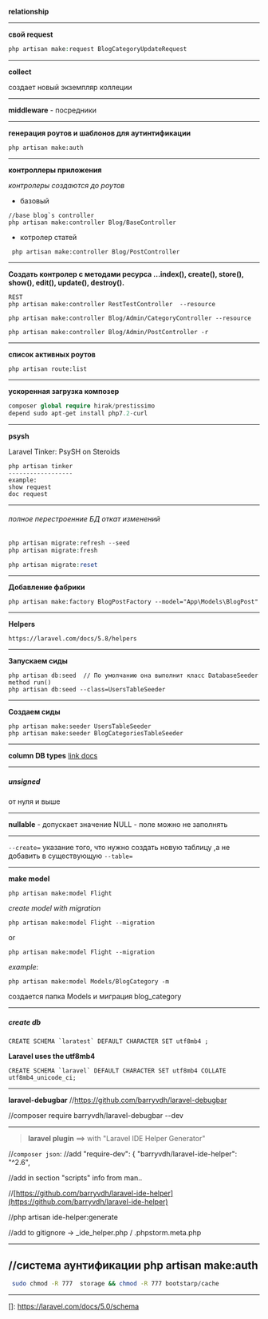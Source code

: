  
 **relationship**
 
 ---
 
 **свой request**
```php
php artisan make:request BlogCategoryUpdateRequest
```
 
  ---

**collect** 

 создает новый экземпляр коллеции
 
 ---
**middleware** - посредники
 
 ---

**генерация роутов и шаблонов для аутинтификации**
```
php artisan make:auth
```
 
 ---

**контроллеры  приложения**

_контролеры создаются до роутов_

- базовый
```
//base blog`s controller
php artisan make:controller Blog/BaseController
```
- котролер статей
```
 php artisan make:controller Blog/PostController
```

 
 ---
 
**Создать контролер с методами ресурса ...index(), create(), store(), show(), edit(), update(), destroy().**
```
REST
php artisan make:controller RestTestController  --resource

php artisan make:controller Blog/Admin/CategoryController --resource

php artisan make:controller Blog/Admin/PostController -r

```
 
 
 ---
 
 
**список активных роутов**
```
php artisan route:list
```
 
  ---
 
 
**ускоренная загрузка композер**

```php
composer global require hirak/prestissimo
depend sudo apt-get install php7.2-curl
```
 
  ---
 
 
 **psysh**
 
 Laravel Tinker: PsySH on Steroids
 ```
php artisan tinker
------------------
example:
show request
doc request
```
 
  ---
 
 
 ###### полное перестроенние БД oткат изменений
 
 ```php
php artisan migrate:refresh --seed
php artisan migrate:fresh

php artisan migrate:reset

```
 
 ---
 
 **Добавление фабрики**
 ```
php artisan make:factory BlogPostFactory --model="App\Models\BlogPost"
```
 
  ---
 
 **Helpers**
 
 ``
 https://laravel.com/docs/5.8/helpers
 ``
  
  ---
 
 **Запускаем сиды**
```
php artisan db:seed  // По умолчанию она выполнит класс DatabaseSeeder method run()  
php artisan db:seed --class=UsersTableSeeder
```

 
 ---

**Создаем сиды**

```
php artisan make:seeder UsersTableSeeder
php artisan make:seeder BlogCategoriesTableSeeder
```
 
---
 
 **column DB types** [link docs](https://laravel.com/docs/5.0/schema)
 
 ---

##### unsigned
от нуля и выше
 
 ---

**nullable** - допускает значение NULL - поле можно не заполнять

---

`--create=` указание того, что нужно создать новую таблицу ,а не добавить в существующую
`--table=`

---
**make model**

`php artisan make:model Flight`

_create model with migration_

`php artisan make:model Flight --migration`

or

`php artisan make:model Flight --migration`

_example_:

`php artisan make:model Models/BlogCategory -m`
 
создается папка Models и миграция blog_category

------------------------------------------------------------
##### create db 
```mysql
CREATE SCHEMA `laratest` DEFAULT CHARACTER SET utf8mb4 ;
```
**Laravel uses the utf8mb4**
```mysql
CREATE SCHEMA `laravel` DEFAULT CHARACTER SET utf8mb4 COLLATE utf8mb4_unicode_ci;
```
------------------------------------------------------------

**laravel-debugbar**
 //https://github.com/barryvdh/laravel-debugbar
 
//composer require barryvdh/laravel-debugbar --dev


------------------------------------------------------------
>__laravel plugin__  ==> with "Laravel IDE Helper Generator"

//`composer json`:
//add "require-dev": { "barryvdh/laravel-ide-helper": "^2.6",
       
//add in section "scripts"  info from man..


//[https://github.com/barryvdh/laravel-ide-helper](https://github.com/barryvdh/laravel-ide-helper)

//php artisan ide-helper:generate

//add to gitignore -> _ide_helper.php  /  .phpstorm.meta.php



------------------------------------------------------------
//система аунтификации
 php artisan make:auth
 ------------------------------------------------------------
```bash
 sudo chmod -R 777  storage && chmod -R 777 bootstarp/cache
```
------------------------------------------------------------


[]: https://laravel.com/docs/5.0/schema